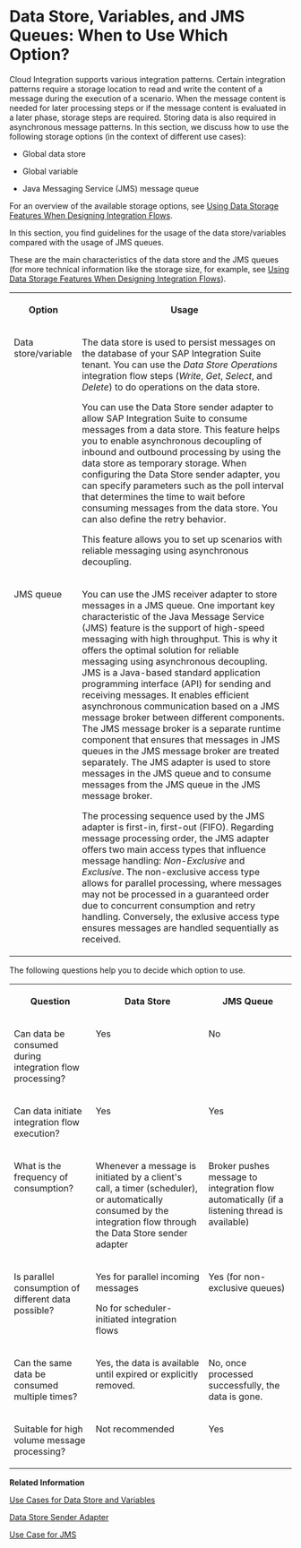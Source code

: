<!-- loio6bc21cb2644b49f7a79be8ff406696a4 -->

# Data Store, Variables, and JMS Queues: When to Use Which Option?

Cloud Integration supports various integration patterns. Certain integration patterns require a storage location to read and write the content of a message during the execution of a scenario. When the message content is needed for later processing steps or if the message content is evaluated in a later phase, storage steps are required. Storing data is also required in asynchronous message patterns. In this section, we discuss how to use the following storage options \(in the context of different use cases\):

-   Global data store

-   Global variable

-   Java Messaging Service \(JMS\) message queue


For an overview of the available storage options, see [Using Data Storage Features When Designing Integration Flows](using-data-storage-features-when-designing-integration-flows-a836b4e.md).

In this section, you find guidelines for the usage of the data store/variables compared with the usage of JMS queues.

These are the main characteristics of the data store and the JMS queues \(for more technical information like the storage size, for example, see [Using Data Storage Features When Designing Integration Flows](using-data-storage-features-when-designing-integration-flows-a836b4e.md)\).


<table>
<tr>
<th valign="top">

Option

</th>
<th valign="top">

Usage

</th>
</tr>
<tr>
<td valign="top">

Data store/variable

</td>
<td valign="top">

The data store is used to persist messages on the database of your SAP Integration Suite tenant. You can use the *Data Store Operations* integration flow steps \(*Write*, *Get*, *Select*, and *Delete*\) to do operations on the data store.

You can use the Data Store sender adapter to allow SAP Integration Suite to consume messages from a data store. This feature helps you to enable asynchronous decoupling of inbound and outbound processing by using the data store as temporary storage. When configuring the Data Store sender adapter, you can specify parameters such as the poll interval that determines the time to wait before consuming messages from the data store. You can also define the retry behavior.

This feature allows you to set up scenarios with reliable messaging using asynchronous decoupling.

</td>
</tr>
<tr>
<td valign="top">

JMS queue

</td>
<td valign="top">

You can use the JMS receiver adapter to store messages in a JMS queue. One important key characteristic of the Java Message Service \(JMS\) feature is the support of high-speed messaging with high throughput. This is why it offers the optimal solution for reliable messaging using asynchronous decoupling. JMS is a Java-based standard application programming interface \(API\) for sending and receiving messages. It enables efficient asynchronous communication based on a JMS message broker between different components. The JMS message broker is a separate runtime component that ensures that messages in JMS queues in the JMS message broker are treated separately. The JMS adapter is used to store messages in the JMS queue and to consume messages from the JMS queue in the JMS message broker.

The processing sequence used by the JMS adapter is first-in, first-out \(FIFO\). Regarding message processing order, the JMS adapter offers two main access types that influence message handling: *Non-Exclusive* and *Exclusive*. The non-exclusive access type allows for parallel processing, where messages may not be processed in a guaranteed order due to concurrent consumption and retry handling. Conversely, the exlusive access type ensures messages are handled sequentially as received.

</td>
</tr>
</table>

The following questions help you to decide which option to use.


<table>
<tr>
<th valign="top">

Question

</th>
<th valign="top">

Data Store

</th>
<th valign="top">

JMS Queue

</th>
</tr>
<tr>
<td valign="top">

Can data be consumed during integration flow processing?

</td>
<td valign="top">

Yes

</td>
<td valign="top">

No

</td>
</tr>
<tr>
<td valign="top">

Can data initiate integration flow execution?

</td>
<td valign="top">

Yes

</td>
<td valign="top">

Yes

</td>
</tr>
<tr>
<td valign="top">

What is the frequency of consumption?

</td>
<td valign="top">

Whenever a message is initiated by a client's call, a timer \(scheduler\), or automatically consumed by the integration flow through the Data Store sender adapter

</td>
<td valign="top">

Broker pushes message to integration flow automatically \(if a listening thread is available\)

</td>
</tr>
<tr>
<td valign="top">

Is parallel consumption of different data possible?

</td>
<td valign="top">

Yes for parallel incoming messages

No for scheduler-initiated integration flows

</td>
<td valign="top">

Yes \(for non-exclusive queues\)

</td>
</tr>
<tr>
<td valign="top">

Can the same data be consumed multiple times?

</td>
<td valign="top">

Yes, the data is available until expired or explicitly removed.

</td>
<td valign="top">

No, once processed successfully, the data is gone.

</td>
</tr>
<tr>
<td valign="top">

Suitable for high volume message processing?

</td>
<td valign="top">

Not recommended

</td>
<td valign="top">

Yes

</td>
</tr>
</table>

**Related Information**  


[Use Cases for Data Store and Variables](use-cases-for-data-store-and-variables-853d4dd.md "")

[Data Store Sender Adapter](data-store-sender-adapter-4f5ef3f.md "This adapter enables Cloud Integration to consume messages from a data store. This feature helps you to enable asynchronous decoupling of inbound and outbound processing by using the data store as temporary storage.")

[Use Case for JMS](use-case-for-jms-5d2c32f.md "")


